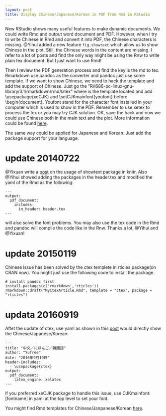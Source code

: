 ```yaml
---
layout: post
title: Display Chinese/Japanese/Korean in PDF from Rmd in RStudio
---
```


New RStudio shows many useful features to make dynamic documents. We could write Rmd and output word document and PDF. However, when I try to write Chinese in Rmd and convert it into PDF, the Chinese characters is missing. @Yihui added a new feature `fig.showtext` which allow us to show Chinese in the plot. Still, the Chinese words in the content are missing. I refer to a lot of posts and find the only way might be using the Rnw to write plain tex document. But I just want to use Rmd! 

Then I review the PDF generation process and find the key is the md to tex. Rmarkdown use pandoc as the converter and pandoc just use some template. If we want to show Chinese, we need to hack the template and add the support of Chinese. Just go the "R/i686-pc-linux-gnu-library/3.1/rmarkdown/rmd/latex" where is the template located and add \usepackage{xeCJK}  and \setCJKmainfont{youfont}  before \begin{document}. Youfont stand for the character font installed in your computer which is used to show in the PDF. Remember to use xetex to process the tex or you may try CJK solution. OK, save the hack and now we could use Chinese both in the main text and the plot. More information could be found [here](https://github.com/yihui/knitr/issues/799). 

The same way could be applied for Japanese and Korean. Just add the package support for your language. 

update 20140722 
=====

@Yixuan write a [post](http://statr.me/2014/07/showtext-with-knitr/) on the usage of showtext package in knitr. Also @Yihui showed adding the packages in the header.tex and modified the yaml of the Rmd as the following:

~~~
---
output:
  pdf_document:
    includes:
      in_header: header.tex
---
~~~

will also solve the font problems. You may also use the tex code in the Rmd and pandoc will complie the code like in the Rnw. Thanks a lot, @Yihui and @Yixuan!

update 20150119 
=====

Chinese issue has been solved by the ctex templete in rticles package(on CRAN now). You might just use the following code to install the package.

~~~
# install pandoc first
install.packages(c('rmarkdown','rticles'))
rmarkdown::draft("MyCtexArticle.Rmd", template = "ctex", package = "rticles")
~~~

updata 20160919
=====

Aftet the update of ctex, use yaml as shown in this [post](http://yufree.cn/blog/2016/09/19/beamer-in-chinese.html) would directly show the Chinese/Japanese/Korean:

~~~
---
title: "中文／にほんご／韓國語"
author: "Yufree"
date: "2016年9月19日"
header-includes:
  - \usepackage{ctex}
output: 
  pdf_document:
    latex_engine: xelatex
---
~~~

if you preferred xeCJK package to handle this issue, use CJKmainfont: [fontname] in yaml at the top level to set your font.

You might find Rmd templates for Chinese/Janpanese/Korean [here](https://github.com/yufree/democode/tree/master/cjk).